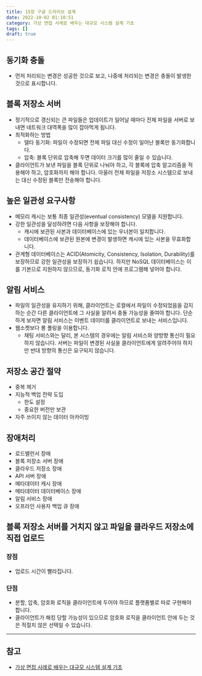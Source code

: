```yaml
---
title: 15장 구글 드라이브 설계
date: 2022-10-02 01:10:51
category: 가상 면접 사례로 배우는 대규모 시스템 설계 기초
tags: []
draft: true
---
```


## 동기화 충돌

- 먼저 처리되는 변경은 성공한 것으로 보고, 나중에 처리되는 변경은 충돌이 발생한 것으로 표시합니다.

## 블록 저장소 서버

- 정기적으로 갱신되는 큰 파일들은 업데이트가 일어날 때마다 전체 파일을 서버로 보내면 네트워크 대역폭을 많이 잡아먹게 됩니다.
- 최적화하는 방법
  - 델타 동기화: 파일이 수정되면 전체 파일 대신 수정이 일어난 블록만 동기화합니다.
  - 압축: 블록 단위로 압축해 두면 데이터 크기를 많이 줄일 수 있습니다.
- 클라이언트가 보낸 파일을 블록 단위로 나눠야 하고, 각 블록에 압축 알고리즘을 적용해야 하고, 암호화까지 해야 합니다. 아울러 전체 파일을 저장소 시스템으로 보내는 대신 수정된 블록만 전송해야 합니다.

## 높은 일관성 요구사항

- 메모리 캐시는 보통 최종 일관성(eventual consistency) 모델을 지원합니다.
- 강한 일관성을 달성하려면 다음 사항을 보장해야 합니다.
  - 캐시에 보관된 사본과 데이터베이스에 있는 우너본이 일치합니다.
  - 데이터베이스에 보관된 원본에 변경이 발생하면 캐시에 있는 사본을 무효화합니다.
- 관계형 데이터베이스는 ACID(Atomicity, Consistency, Isolation, Durability)를 보장하므로 강한 일관성을 보장하기 쉽습니다. 하지만 NoSQL 데이터베이스는 이를 기본으로 지원하지 않으므로, 동기화 로직 안에 프로그램해 넣어야 합니다.

## 알림 서비스

- 파일의 일관성을 유지하기 위해, 클라이언트는 로컬에서 파일이 수정되었음을 감지하는 순간 다른 클라이언트에 그 사실을 알려서 충돌 가능성을 줄여야 합니다. 단순하게 보자면 알림 서비스는 이벤트 데이터를 클라이언트로 보내는 서비스입니다.
- 웹소켓보다 롱 폴링을 이용합니다.
  - 채팅 서비스와는 달리, 본 시스템의 경우에는 알림 서비스와 양방향 통신이 필요하지 않습니다. 서버는 파일이 변경된 사실을 클라이언트에게 알려주어야 하지만 반대 방향의 통신은 요구되지 않습니다.

## 저장소 공간 절약

- 중복 제거
- 지능적 백업 전략 도입
  - 한도 설정
  - 중요한 버전만 보관
- 자주 쓰이지 않는 데이터 아카이빙

## 장애처리

- 로드밸런서 장애
- 블록 저장소 서버 장애
- 클라우드 저장소 장애
- API 서버 장애
- 메타데이터 캐시 장애
- 메타데이터 데이터베이스 장애
- 알림 서비스 장애
- 오프라인 사용자 백업 큐 장애

## 블록 저장소 서버를 거치지 않고 파일을 클라우드 저장소에 직접 업로드

### 장점

- 업로드 시간이 빨라집니다.

### 단점

- 분할, 압축, 암호화 로직을 클라이언트에 두어야 하므로 플랫폼별로 따로 구현해야 합니다.
- 클라이언트가 해킹 당할 가능성이 있으므로 암호화 로직을 클라이언트 안에 두는 것은 적절치 않은 선택일 수 있습니다.

---

## 참고

- [가상 면접 사례로 배우는 대규모 시스템 설계 기초](http://www.kyobobook.co.kr/product/detailViewKor.laf?mallGb=KOR&ejkGb=KOR&barcode=9788966263158)
